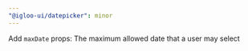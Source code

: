 ```yaml
---
"@igloo-ui/datepicker": minor
---
```


Add `maxDate` props: The maximum allowed date that a user may select
